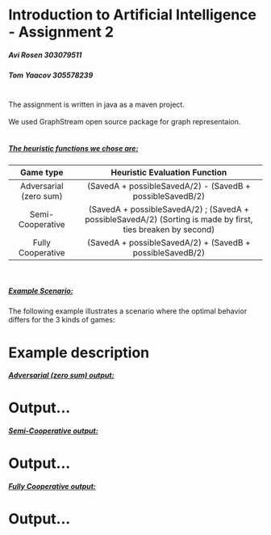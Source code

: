 # Introduction to Artificial Intelligence - Assignment 2
##### Avi Rosen 303079511<br>
##### Tom Yaacov 305578239<br>
<br>
The assignment is written in java as a maven project.
<br>
<br>
We used GraphStream open source package for graph representaion.
<br><br>

##### <u>The heuristic functions we chose are:</u><br>

| Game type | Heuristic Evaluation Function |
| :---: | :---: |
| Adversarial (zero sum) | (SavedA + possibleSavedA/2) - (SavedB + possibleSavedB/2) |
| Semi-Cooperative | (SavedA + possibleSavedA/2) ; (SavedA + possibleSavedA/2) (Sorting is made by first, ties breaken by second)|
| Fully Cooperative | (SavedA + possibleSavedA/2) + (SavedB + possibleSavedB/2) |
<br>

##### <u>Example Scenario:</u>
The following example illustrates a scenario where the optimal behavior differs for the 3 kinds of games:
 # Example description
 
##### <u>Adversarial (zero sum) output:</u>
# Output...
 
##### <u>Semi-Cooperative output:</u>
# Output...

##### <u>Fully Cooperative output:</u>
# Output...
